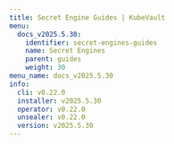 ```yaml
---
title: Secret Engine Guides | KubeVault
menu:
  docs_v2025.5.30:
    identifier: secret-engines-guides
    name: Secret Engines
    parent: guides
    weight: 30
menu_name: docs_v2025.5.30
info:
  cli: v0.22.0
  installer: v2025.5.30
  operator: v0.22.0
  unsealer: v0.22.0
  version: v2025.5.30
---
```



